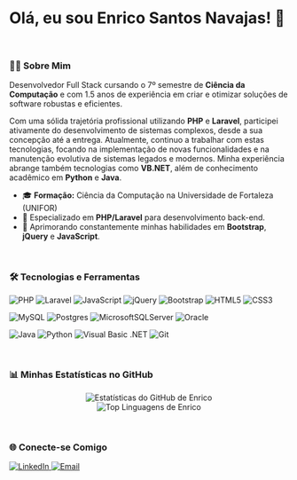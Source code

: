 # Olá, eu sou Enrico Santos Navajas! 👋

<br>

### 👨‍💻 Sobre Mim
Desenvolvedor Full Stack cursando o 7º semestre de **Ciência da Computação** e com 1.5 anos de experiência em criar e otimizar soluções de software robustas e eficientes.

Com uma sólida trajetória profissional utilizando **PHP** e **Laravel**, participei ativamente do desenvolvimento de sistemas complexos, desde a sua concepção até a entrega. Atualmente, continuo a trabalhar com estas tecnologias, focando na implementação de novas funcionalidades e na manutenção evolutiva de sistemas legados e modernos. Minha experiência abrange também tecnologias como **VB.NET**, além de conhecimento acadêmico em **Python** e **Java**.

- 🎓 **Formação:** Ciência da Computação na Universidade de Fortaleza (UNIFOR) 
- 🚀 Especializado em **PHP/Laravel** para desenvolvimento back-end.
- 🌱 Aprimorando constantemente minhas habilidades em **Bootstrap**, **jQuery** e **JavaScript**.

<br>

### 🛠️ Tecnologias e Ferramentas

![PHP](https://img.shields.io/badge/php-%23777BB4.svg?style=for-the-badge&logo=php&logoColor=white)
![Laravel](https://img.shields.io/badge/laravel-%23FF2D20.svg?style=for-the-badge&logo=laravel&logoColor=white)
![JavaScript](https://img.shields.io/badge/javascript-%23323330.svg?style=for-the-badge&logo=javascript&logoColor=%23F7DF1E)
![jQuery](https://img.shields.io/badge/jquery-%230769AD.svg?style=for-the-badge&logo=jquery&logoColor=white)
![Bootstrap](https://img.shields.io/badge/bootstrap-%23563D7C.svg?style=for-the-badge&logo=bootstrap&logoColor=white)
![HTML5](https://img.shields.io/badge/html5-%23E34F26.svg?style=for-the-badge&logo=html5&logoColor=white)
![CSS3](https://img.shields.io/badge/css3-%231572B6.svg?style=for-the-badge&logo=css3&logoColor=white)

![MySQL](https://img.shields.io/badge/mysql-%2300f.svg?style=for-the-badge&logo=mysql&logoColor=white)
![Postgres](https://img.shields.io/badge/postgres-%23316192.svg?style=for-the-badge&logo=postgresql&logoColor=white)
![MicrosoftSQLServer](https://img.shields.io/badge/SQL%20Server-CC2927?style=for-the-badge&logo=microsoftsqlserver&logoColor=white)
![Oracle](https://img.shields.io/badge/Oracle-F80000?style=for-the-badge&logo=oracle&logoColor=white)

![Java](https://img.shields.io/badge/java-%23ED8B00.svg?style=for-the-badge&logo=java&logoColor=white)
![Python](https://img.shields.io/badge/python-3670A0?style=for-the-badge&logo=python&logoColor=ffdd54)
![Visual Basic .NET](https://img.shields.io/badge/VB.net-512BD4?style=for-the-badge&logo=visualbasic&logoColor=white)
![Git](https://img.shields.io/badge/git-%23F05033.svg?style=for-the-badge&logo=git&logoColor=white)

<br>

### 📊 Minhas Estatísticas no GitHub

<p align="center">
  <img src="https://github-readme-stats.vercel.app/api?username=ENRICONAVAJAS&show_icons=true&theme=dracula&include_all_commits=true&count_private=true" alt="Estatísticas do GitHub de Enrico"/>
  <br>
  <img src="https://github-readme-stats.vercel.app/api/top-langs/?username=ENRICONAVAJAS&layout=compact&langs_count=7&theme=dracula" alt="Top Linguagens de Enrico"/>
</p>

<br>

### 🌐 Conecte-se Comigo

<p align="left">
  <a href="https://www.linkedin.com/in/enrico-santos-navajas-538615247/" target="_blank">
    <img src="https://img.shields.io/badge/linkedin-%230077B5.svg?&style=for-the-badge&logo=linkedin&logoColor=white" alt="LinkedIn"/>
  </a>
  <a href="mailto:Enrico1217@hotmail.com" target="_blank">
    <img src="https://img.shields.io/badge/Microsoft_Outlook-0078D4?style=for-the-badge&logo=microsoft-outlook&logoColor=white" alt="Email"/>
  </a>
</p>

